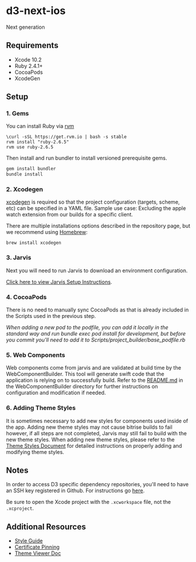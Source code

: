# d3-next-ios

Next generation

## Requirements
 - Xcode 10.2
 - Ruby 2.4.1+
 - CocoaPods
 - XcodeGen

## Setup

### 1. Gems

You can install Ruby via [rvm][rvm]
```
\curl -sSL https://get.rvm.io | bash -s stable
rvm install "ruby-2.6.5"
rvm use ruby-2.6.5
```

Then install and run bundler to install versioned prerequisite gems.

```sh
gem install bundler
bundle install
```

### 2. Xcodegen

[xcodegen](https://github.com/yonaskolb/XcodeGen) is required so that the project configuration (targets, scheme, etc) can be specified in a YAML file. 
Sample use case: Excluding the apple watch extension from our builds for a specific client.

There are multiple installations options described in the repository page, but we recommend using [Homebrew](https://brew.sh):

```
brew install xcodegen
```

### 3. Jarvis

Next you will need to run Jarvis to download an environment configuration.

[Click here to view Jarvis Setup Instructions][jarvis-instructions].

### 4. CocoaPods

There is no need to manually sync CocoaPods as that is already included in the Scripts used in the previous step.

_When adding a new pod to the podfile, you can add it locally in the standard way and run bundle exec pod install for development, but before you commit you'll need to add it to Scripts/project_builder/base_podfile.rb_

### 5. Web Components

Web components come from jarvis and are validated at build time by the WebComponentBuilder. This tool will generate swift code that the application is relying on to successfully build.
Refer to the [README.md](WebComponentBuilder/README.md) in the WebComponentBuilder directory for further instructions on configuration and modification if needed.

### 6. Adding Theme Styles
It is sometimes necessary to add new styles for components used inside of the app. Adding new theme styles may not cause bitrise builds to fail however, if all steps are not completed, Jarvis may still fail to build with the new theme styles. When adding new theme styles, please refer to the [Theme Styles Document][theme-styles] for detailed instructions on properly adding and modifying theme styles.

## Notes

In order to access D3 specific dependency repositories, you'll need to have an SSH key registered in Github.
For instructions go [here](https://help.github.com/en/articles/connecting-to-github-with-ssh).

Be sure to open the Xcode project with the `.xcworkspace` file, not the `.xcproject`.

## Additional Resources

- [Style Guide][style-guide]
- [Certificate Pinning][cert-pinning]
- [Theme Viewer Doc][Theme-Viewer-doc]


[homebrew]: https://brew.sh/
[rvm]: https://rvm.io/
[jarvis-instructions]: Scripts/JarvisCommands.md
[style-guide]: https://github.com/LodoSoftware/d3-ios-app/blob/develop/docs/style.md
[cert-pinning]: https://github.com/LodoSoftware/d3-ios-app/blob/develop/docs/certificate-pinning.md
[nvm]: https://github.com/creationix/nvm
[npm-token]: https://www.npmjs.com/settings/d3veloper/tokens
[Theme-Viewer-doc]: /Theme-Viewer-doc.md
[theme-styles]: /UpdatingThemeStyles.md
